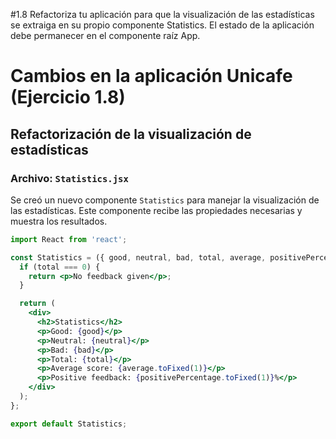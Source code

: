 #1.8 Refactoriza tu aplicación para que la visualización de las estadísticas se extraiga en su propio componente Statistics.
El estado de la aplicación debe permanecer en el componente raíz App.

# Cambios en la aplicación Unicafe (Ejercicio 1.8)

## Refactorización de la visualización de estadísticas

### Archivo: `Statistics.jsx`

Se creó un nuevo componente `Statistics` para manejar la visualización de las estadísticas. Este componente recibe las propiedades necesarias y muestra los resultados.

```jsx
import React from 'react';

const Statistics = ({ good, neutral, bad, total, average, positivePercentage }) => {
  if (total === 0) {
    return <p>No feedback given</p>;
  }

  return (
    <div>
      <h2>Statistics</h2>
      <p>Good: {good}</p>
      <p>Neutral: {neutral}</p>
      <p>Bad: {bad}</p>
      <p>Total: {total}</p>
      <p>Average score: {average.toFixed(1)}</p>
      <p>Positive feedback: {positivePercentage.toFixed(1)}%</p>
    </div>
  );
};

export default Statistics;
